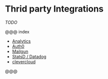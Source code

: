 # Thrid party Integrations

*TODO*

@@@ index

* [Analytics](./analytics.md)
* [Auth0](./auth0.md)
* [Mailgun](./mailgun.md)
* [StatsD / Datadog](./statsd.md)
* [clevercloud](./clevercloud.md)

@@@